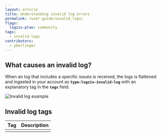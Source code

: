 ```yaml
---
layout: article
title: Understanding invalid log errors
permalink: /user-guide/invalid_logs/
flags:
  logzio-plan: community
tags:
  - invalid-logs
contributors:
  - yberlinger
---
```


## What causes an invalid log? 

When an log that includes a specific issues is received, the logs is flattened and ingested in your account as **`type:logzio-invalid-log`** with an explanatory tag in the **`tags`** field.

![Invalid log example](https://dytvr9ot2sszz.cloudfront.net/logz-docs/log/invalid_log_15dec2021.png)

## Invalid log tags

|Tag|Description|
|---|---|
| | |

